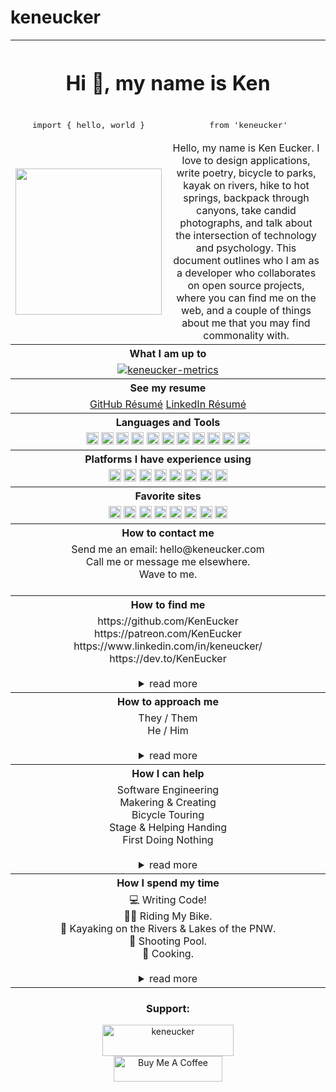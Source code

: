 # keneucker

<table>
  <tr>
    <th align="center" colspan="3"><h1 align="center">Hi 👋, my name is Ken</h1></th>
  </tr>
  <tr>
    <td align="center" colspan="2">
      <pre>import { hello, world }</pre>
    </td>
    <td align="center" colspan="1">
      <pre> from 'keneucker'</pre>
    </td>
  </tr>

  <tr>
    <td colspan="2">
      <img
        width="234"
        height="234"
        src="https://keneucker.com/img/KenEucker-Octocat-large.png"
      />
    </td>
    <td colspan="1" align="center">
      Hello, my name is Ken Eucker. I love to design applications, write poetry, bicycle to parks,
      kayak on rivers, hike to hot springs, backpack through canyons, take candid photographs, and
      talk about the intersection of technology and psychology. This document outlines who I am as a
      developer who collaborates on open source projects, where you can find me on the web, and a
      couple of things about me that you may find commonality with.
    </td>
  </tr>
  
  <tr>
    <th align="center" colspan="3">What I am up to</th>
  </tr>
  <tr>
    <td align="center" colspan="3">
	<a href="https://metrics.lecoq.io/keneucker"><img src="https://metrics.lecoq.io/keneucker?template=classic&config.timezone=America%2FLos_Angeles" alt="keneucker-metrics" /></a><br>
    </td>
  </tr>
  <tr>
    <th align="center" colspan="3">See my resume</th>
  </tr>
  <tr>
    <td align="center" colspan="3">
	    <a href="https://resume.github.io/?keneucker">GitHub Résumé</a>
	    <a href="https://www.keneucker.com/public/doc/Ken_Eucker_Resume_2022.pdf">LinkedIn Résumé</a>
    </td>
  </tr>
  
  <tr>
    <th align="center" colspan="3">Languages and Tools</th>
  </tr>
  <tr>
    <td align="center" colspan="3">
	<code><img height="20" src="https://cdn.jsdelivr.net/npm/simple-icons@3.12.2/icons/html5.svg"></code>
	<code><img height="20" src="https://cdn.jsdelivr.net/npm/simple-icons@3.12.2/icons/css3.svg"></code>
	<code><img height="20" src="https://cdn.jsdelivr.net/npm/simple-icons@3.12.2/icons/javascript.svg"></code>
	<code><img height="20" src="https://cdn.jsdelivr.net/npm/simple-icons@3.12.2/icons/git.svg"></code>
	<code><img height="20" src="https://cdn.jsdelivr.net/npm/simple-icons@3.12.2/icons/jquery.svg"></code>
	<code><img height="20" src="https://cdn.jsdelivr.net/npm/simple-icons@3.12.2/icons/ionic.svg"></code>
	<code><img height="20" src="https://cdn.jsdelivr.net/npm/simple-icons@3.12.2/icons/mysql.svg"></code>
	<code><img height="20" src="https://cdn.jsdelivr.net/npm/simple-icons@3.12.2/icons/node-dot-js.svg"></code>
	<code><img height="20" src="https://cdn.jsdelivr.net/npm/simple-icons@3.12.2/icons/typescript.svg"></code>
	<code><img height="20" src="https://cdn.jsdelivr.net/npm/simple-icons@3.12.2/icons/react.svg"></code>
	<code><img height="20" src="https://cdn.jsdelivr.net/npm/simple-icons@3.12.2/icons/vue-dot-js.svg"></code>
  </tr>
  <tr>
    <th align="center" colspan="3">Platforms I have experience using</th>
  </tr>
  <tr>
    <td align="center" colspan="3">
	<code><img height="20" src="https://cdn.jsdelivr.net/npm/simple-icons@3.12.2/icons/amazonaws.svg"></code>
	<code><img height="20" src="https://cdn.jsdelivr.net/npm/simple-icons@3.12.2/icons/googlecloud.svg"></code>
	<code><img height="20" src="https://cdn.jsdelivr.net/npm/simple-icons@3.12.2/icons/imgur.svg"></code>
	<code><img height="20" src="https://cdn.jsdelivr.net/npm/simple-icons@3.12.2/icons/letsencrypt.svg"></code>
	<code><img height="20" src="https://cdn.jsdelivr.net/npm/simple-icons@3.12.2/icons/loom.svg"></code>
	<code><img height="20" src="https://cdn.jsdelivr.net/npm/simple-icons@3.12.2/icons/netlify.svg"></code>
	<code><img height="20" src="https://cdn.jsdelivr.net/npm/simple-icons@3.12.2/icons/npm.svg"></code>
	<code><img height="20" src="https://cdn.jsdelivr.net/npm/simple-icons@3.12.2/icons/reddit.svg"></code>
  </tr>
  <tr>
    <th align="center" colspan="3">Favorite sites</th>
  </tr>
  <tr>
    <td align="center" colspan="3">
	<code><img height="20" src="https://cdn.jsdelivr.net/npm/simple-icons@3.12.2/icons/github.svg"></code>
	<code><img height="20" src="https://cdn.jsdelivr.net/npm/simple-icons@3.12.2/icons/google.svg"></code>
	<code><img height="20" src="https://cdn.jsdelivr.net/npm/simple-icons@3.12.2/icons/stackoverflow.svg"></code>
	<code><img height="20" src="https://cdn.jsdelivr.net/npm/simple-icons@3.12.2/icons/youtube.svg"></code>
	<code><img height="20" src="https://cdn.jsdelivr.net/npm/simple-icons@3.12.2/icons/steam.svg"></code>
	<code><img height="20" src="https://cdn.jsdelivr.net/npm/simple-icons@3.12.2/icons/freecodecamp.svg"></code>
	<code><img height="20" src="https://cdn.jsdelivr.net/npm/simple-icons@3.12.2/icons/w3c.svg"></code>
	<code><img height="20" src="https://cdn.jsdelivr.net/npm/simple-icons@3.12.2/icons/stackoverflow.svg"></code>
  </tr>
  <tr>
    <th align="center" colspan="3">How to contact me</th>
  </tr>
  <tr>
    <td align="center" colspan="3">
      Send me an email: hello@keneucker.com<br />
      Call me or message me elsewhere.<br />
      Wave to me.<br /><br />
    </td>
  </tr>

  <tr>
    <th align="center" colspan="3">How to find me</th>
  </tr>
  <tr>
    <td align="center" colspan="3">
      https://github.com/KenEucker<br />
      https://patreon.com/KenEucker<br />
      https://www.linkedin.com/in/keneucker/<br />
	  https://dev.to/KenEucker<br />
	  <br />
      <details>
        <summary>read more</summary>
        <br />
        I currently live in Portland, Oregon and work remotely with clients and colleagues from all
        over the world. If you're biking around the city I am in you just might run into me. ;)<br />
        On the internet I keep things pretty simple and use my first and last name most places, so
        I've got https://keneucker.com as a general landing page, but if you're looking for me
        elsewhere just try my name.
      </details>
    </td>
  </tr>

  <tr>
    <th align="center" colspan="3">How to approach me</th>
  </tr>
  <tr>
    <td align="center" colspan="3">
      They / Them<br />
	  He / Him<br />
	  <br />
      <details>
        <summary>read more</summary>
        <br />
        I work well with direct communication and honesty, and also with asynchronous communication.
        Direct messages and emails allow me to prioritize my present moment and gives me an
        opportunity to respond at a time when my full attention can be given to the conversation. If
        you can, please let me know; what you have, what you are looking to achieve, how I can help, 
        and any expectations you might have for my response. 
        <br />
        <br />
        I am often focused and intentional in how I go about my day so a laugh, walk around the block, 
        or nice chat over a meal is a welcomed opportunity to get to know me better. We all have good 
        and bad days, productive days and days where you spend the entire time blocked. I find that 
        there are times when I am more available for random chats and distractions, and that there are 
        times when I am best left to my own schedule with my head down on the task at hand. I rarely 
        take myself "offline", but I will let you know quite immediately if I am too busy to connect.
      </details>
    </td>
  </tr>

  <tr>
    <th align="center" colspan="3">How I can help</th>
  </tr>
  <tr>
    <td align="center" colspan="3">
      Software Engineering<br />Makering & Creating<br />
      Bicycle Touring<br />
      Stage & Helping Handing<br />
	  First Doing Nothing<br />
	  <br />
      <details>
        <summary>read more</summary>
        <br />
        I really enjoy helping people become more efficient at what they are doing and providing
        solutions for people when they have an idea of what they want with what they have. Software
        Engineering projects aside, I also like to make myself available to actively participate in
        my community and environment. I think it's important to have support roles in every group
        and am a willing volunteer for most positions both in a professional and personal capacity.
        I make a good second in command and an even better self starting laborer. I think
        collaboration and communication are the best ways to accomplish a task with others and I
        have found a lot of success in talking through my thought process with others. We're all in
        this together. In addition to my software skills, I also have a fair amount of experience
        helping people in other ways. I have participated in building and supporting the;
        transportation, setup and teardown of large scale interactive art. I have lead small group
        bicycle tours, individual cycling adventures, and mass city-wide cycling events. I have
        joined peer support roles at various events and functions, ranging from de-escalation to
        incident command management.
      </details>
    </td>
  </tr>

  <tr>
    <th align="center" colspan="3">How I spend my time</th>
  </tr>
  <tr>
    <td align="center" colspan="3">
      💻 Writing Code!<br />
      🚴🏼‍ Riding My Bike.<br />
      🚣‍ Kayaking on the Rivers & Lakes of the PNW.<br />
      🎱 Shooting Pool.<br />
	  🍳 Cooking.<br />
	  <br />
      <details>
        <summary>read more</summary>
        <br />
        My schedule changes a lot with the seasons, but there are several constants to how I spend
        my time. One of those constats is riding my bicycle. I bike commute and travel with a
        backback and two waterbottles in the summertime, and I bike commute in the winter with
        raingear and two panniers. I like to ride for fun, for errands, with groups, and totally
        alone. I also really love to go kayaking on rivers and lakes all over the Pacific Northwest,
        and have made it a constant to meditate on the river at least once a month. It is my goal to
        have paddled in every body of water in Oregon.
        <br />
        <br />
        I also like to be out in the woods on trails, campsites, near mountains, and on rivers. I
        like to sit and stare at viewpoints high and low while having philisophical conversations
        about everything in life from feelings to adventures to technology and the study of all
        things. I like to work on crafts, tinker with electronics, and build things out of wood or
        metal or glass or ceramic. I like to take photographs and have been learning how to fly +
        shoot video with a drone.
        <br />
        <br />
        I also spend a lot of time on my computer when I'm not out and about, creating software
        solutions for problems big and small or non-existant at all. I am constantly learning. I
        find web development to be a lot of fun and I'll create new websites regularly without much
        thought. My career is important to me and I spend a lot of time discovering new platforms
        and programming techniques in order to grow my skills and knowledge. I find my work to be
        rewarding, creative, and inspiring in a lot of ways.
        <br />
        <br />
        I am nomadic. I love to travel and be in a constant state of movement, at times of my life.
        As a self employed engineer, I work 100% remotely for all of my clients and prefer this to
        any other working arrangement. I have had the privilege of being able to travel and work at
        the same time and I feel that all people who only need a laptop and the internet to complete
        their work deserve the same privilege.
      </details>
    </td>
  </tr>
</table>

<h3 align="center">Support:</h3>
<p align="center"><a href="https://www.buymeacoffee.com/keneucker"> <img src="https://cdn.buymeacoffee.com/buttons/v2/default-yellow.png" height="50" width="210" alt="keneucker" /></a><br>
<a href="https://ko-fi.com/keneucker" target="_blank"><img src="https://ko-fi.com/img/githubbutton_sm.svg" alt="Buy Me A Coffee" height="41" width="174"></a></p>
